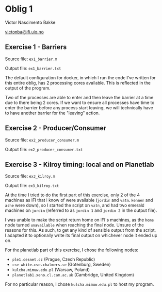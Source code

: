 # Oblig 1

Victor Nascimento Bakke

victonba@ifi.uio.no

## Exercise 1 - Barriers

Source file: `ex1_barrier.m`

Output file: `ex1_barrier.txt`

The default configuration for docker, in which I run the code I've written for
this entire oblig, has 2 processing cores available. This is reflected in the
output of the program.

Two of the processes are able to enter and then leave the barrier at a time due
to there being 2 cores. If we want to ensure all processes have time to enter
the barrier before any process start leaving, we will technically have to have
another barrier for the "leaving" action.

## Exercise 2 - Producer/Consumer

Source file: `ex2_producer_consumer.m`

Output file: `ex2_producer_consumer.txt`

## Exercise 3 - Kilroy timing: local and on Planetlab

Source file: `ex3_kilroy.m`

Output file: `ex3_kilroy.txt`

At the time I tried to do the first part of this exercise, only 2 of the 4
machines as IFI that I know of were available (`jordin` and `vatn`. `kennen`
and `ashe` were down), so I started the script on `vatn`, and had two emerald
machines on `jordin` (referred to as `jordin 1` and `jordin 2` in the output
file).

I was unable to make the script return home on IFI's machines, as the `home`
node turned `unavailable` when reaching the final node. Unsure of the reasons
for this. As such, to get any kind of sensible output from the script, I
adapted it to optionally write its final output on whichever node it ended up
on.

For the planetlab part of this exercise, I chose the following nodes:

- `ple1.cesnet.cz` (Prague, Czech Republic)
- `cse-white.cse.chalmers.se` (Gotenburg, Sweden)
- `kulcha.mimuw.edu.pl` (Warsaw, Poland)
- `planetlab1.xeno.cl.cam.ac.uk` (Cambridge, United Kingdom)

For no particular reason, I chose `kulcha.mimuw.edu.pl` to host my program.
